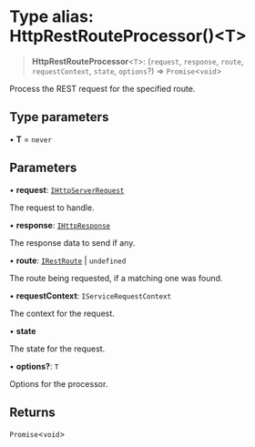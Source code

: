 # Type alias: HttpRestRouteProcessor()\<T\>

> **HttpRestRouteProcessor**\<`T`\>: (`request`, `response`, `route`, `requestContext`, `state`, `options`?) => `Promise`\<`void`\>

Process the REST request for the specified route.

## Type parameters

• **T** = `never`

## Parameters

• **request**: [`IHttpServerRequest`](../interfaces/IHttpServerRequest.md)

The request to handle.

• **response**: [`IHttpResponse`](../interfaces/IHttpResponse.md)

The response data to send if any.

• **route**: [`IRestRoute`](../interfaces/IRestRoute.md) \| `undefined`

The route being requested, if a matching one was found.

• **requestContext**: `IServiceRequestContext`

The context for the request.

• **state**

The state for the request.

• **options?**: `T`

Options for the processor.

## Returns

`Promise`\<`void`\>
